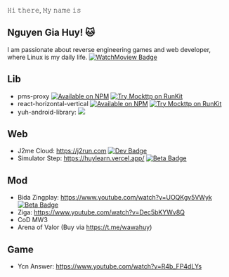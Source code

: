 𝙷𝚒 𝚝𝚑𝚎𝚛𝚎, 𝙼𝚢 𝚗𝚊𝚖𝚎 𝚒𝚜 

## Nguyen Gia Huy! 🐱
I am passionate about reverse engineering games and web developer, where Linux is my daily life.
[![WatchMoview Badge](https://img.shields.io/badge/Watch%20Movie-oo%2B-red)](#)

## Lib
- pms-proxy [![Available on NPM](https://img.shields.io/npm/v/pms-proxy.svg)](https://npmjs.com/package/pms-proxy)  [![Try Mockttp on RunKit](https://badge.runkitcdn.com/pms-proxy.svg)](https://npm.runkit.com/pms-proxy)
- react-horizontal-vertical [![Available on NPM](https://img.shields.io/npm/v/react-horizontal-vertical.svg)](https://npmjs.com/package/react-horizontal-vertical)  [![Try Mockttp on RunKit](https://badge.runkitcdn.com/react-horizontal-vertical.svg)](https://npm.runkit.com/react-horizontal-vertical)
- yuh-android-library: [![](https://jitpack.io/v/wawahuy/Yuh-Android-Library.svg)](https://jitpack.io/#wawahuy/Yuh-Android-Library)

## Web
- J2me Cloud: https://j2run.com [![Dev Badge](https://img.shields.io/badge/Dev-red)](#)
- Simulator Step: https://huylearn.vercel.app/  [![Beta Badge](https://img.shields.io/badge/Beta-red)](#)

## Mod
- Bida Zingplay: https://www.youtube.com/watch?v=UOQKgv5VWyk [![Beta Badge](https://img.shields.io/badge/Beta-red)](#)
- Ziga: https://www.youtube.com/watch?v=Dec5bKYWv8Q
- CoD MW3
- Arena of Valor (Buy via https://t.me/wawahuy)

## Game
- Ycn Answer: https://www.youtube.com/watch?v=R4b_FP4dLYs

<br/>
